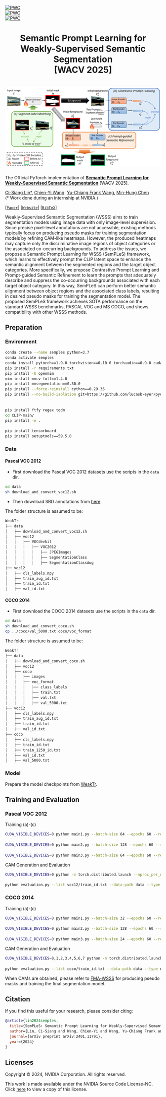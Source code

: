 [![PWC](https://img.shields.io/endpoint.svg?url=https://paperswithcode.com/badge/semples-semantic-prompt-learning-for-weakly/weakly-supervised-semantic-segmentation-on-1)](https://paperswithcode.com/sota/weakly-supervised-semantic-segmentation-on-1?p=semples-semantic-prompt-learning-for-weakly)<br>
[![PWC](https://img.shields.io/endpoint.svg?url=https://paperswithcode.com/badge/semples-semantic-prompt-learning-for-weakly/weakly-supervised-semantic-segmentation-on)](https://paperswithcode.com/sota/weakly-supervised-semantic-segmentation-on?p=semples-semantic-prompt-learning-for-weakly)<br>
[![PWC](https://img.shields.io/endpoint.svg?url=https://paperswithcode.com/badge/semples-semantic-prompt-learning-for-weakly/weakly-supervised-semantic-segmentation-on-4)](https://paperswithcode.com/sota/weakly-supervised-semantic-segmentation-on-4?p=semples-semantic-prompt-learning-for-weakly)

<h1 align="center">
    <p> Semantic Prompt Learning for <br> Weakly-Supervised Semantic Segmentation <br>  [WACV 2025]</p>
</h1>

<h1 align="center"> 
    <img src="./imgs/model.png" width="600">
</h1>

The Official PyTorch implementation of [**Semantic Prompt Learning for Weakly-Supervised Semantic Segmentation**](https://arxiv.org/abs/2401.11791) [WACV 2025].

[Ci-Siang Lin*](http://vllab.ee.ntu.edu.tw/students.html), [Chien-Yi Wang](https://chienyiwang.github.io/), [Yu-Chiang Frank Wang](http://vllab.ee.ntu.edu.tw/ycwang.html), [Min-Hung Chen](https://minhungchen.netlify.app/) <br>
(* Work done during an internship at NVIDIA.)

[[`Paper`](https://arxiv.org/abs/2401.11791)] [[`Website`](https://projectdisr.github.io/semples/)] [[`BibTeX`](#citation)]

Weakly-Supervised Semantic Segmentation (WSSS) aims to train segmentation models using image data with only image-level supervision. Since precise pixel-level annotations are not accessible, existing methods typically focus on producing pseudo masks for training segmentation models by refining CAM-like heatmaps. However, the produced heatmaps may capture only the discriminative image regions of object categories or the associated co-occurring backgrounds. To address the issues, we propose a Semantic Prompt Learning for WSSS (SemPLeS) framework, which learns to effectively prompt the CLIP latent space to enhance the semantic alignment between the segmented regions and the target object categories. More specifically, we propose Contrastive Prompt Learning and Prompt-guided Semantic Refinement to learn the prompts that adequately describe and suppress the co-occurring backgrounds associated with each target object category. In this way, SemPLeS can perform better semantic alignment between object regions and the associated class labels, resulting in desired pseudo masks for training the segmentation model. The proposed SemPLeS framework achieves SOTA performance on the standard WSSS benchmarks, PASCAL VOC and MS COCO, and shows compatibility with other WSSS methods.

## Preparation


### Environment

```bash
conda create --name semples python=3.7
conda activate semples
conda install pytorch==1.9.0 torchvision==0.10.0 torchaudio==0.9.0 cudatoolkit=11.3 -c pytorch -c conda-forge
pip install -r requirements.txt
pip install -U openmim
mim install mmcv-full==1.4.0
pip install mmsegmentation==0.30.0
pip install --force-reinstall cython==0.29.36
pip install --no-build-isolation git+https://github.com/lucasb-eyer/pydensecrf.git


pip install ftfy regex tqdm
cd CLIP-main/
pip install -e .

pip install tensorboard
pip install setuptools==59.5.0
```

### Data

#### Pascal VOC 2012
- First download the Pascal VOC 2012 datasets use the scripts in the `data` dir.

```bash
cd data
sh download_and_convert_voc12.sh
```
- Then download SBD annotations from [here](https://www.dropbox.com/s/oeu149j8qtbs1x0/SegmentationClassAug.zip).

The folder structure is assumed to be:
```bash
WeakTr
├── data
│   ├── download_and_convert_voc12.sh
│   ├── voc12
│   │   ├── VOCdevkit
│   │   │   ├── VOC2012
│   │   │   │   ├── JPEGImages
│   │   │   │   ├── SegmentationClass
│   │   │   │   ├── SegmentationClassAug
├── voc12
│   ├── cls_labels.npy
│   ├── train_aug_id.txt
│   ├── train_id.txt
│   ├── val_id.txt
```

#### COCO 2014 
- First download the COCO 2014 datasets use the scripts in the `data` dir.

```bash
cd data
sh download_and_convert_coco.sh
cp ../coco/val_5000.txt coco/voc_format
```
The folder structure is assumed to be:
```bash
WeakTr
├── data
│   ├── download_and_convert_coco.sh
│   ├── voc12
│   ├── coco
│   │   ├── images
│   │   ├── voc_format
│   │   │   ├── class_labels
│   │   │   ├── train.txt
│   │   │   ├── val.txt
│   │   │   ├── val_5000.txt
├── voc12
│   ├── cls_labels.npy
│   ├── train_aug_id.txt
│   ├── train_id.txt
│   ├── val_id.txt
├── coco
│   ├── cls_labels.npy
│   ├── train_id.txt
│   ├── train_1250_id.txt
│   ├── val_id.txt
│   ├── val_5000.txt
```

### Model

Prepare the model checkpoints from [WeakTr](https://github.com/hustvl/WeakTr).

## Training and Evaluation
### Pascal VOC 2012

Training (a)-(c)
```bash
CUDA_VISIBLE_DEVICES=0 python main1.py --batch-size 64 --epochs 60 --reduction 8 --pool-type max --lr 0.000512 --data-set VOC12 --output_dir semples1/voc --resume WeakTr_results/WeakTr/checkpoint_best_mIoU.pth --num_workers 8 --img-ms-list voc12/train_id.txt --gt-dir SegmentationClass --cam-npy-dir semples1/voc/attn-patchrefine-npy --scales 1.0 --hypers 2.4

CUDA_VISIBLE_DEVICES=0 python main2.py --batch-size 128 --epochs 60 --reduction 8 --pool-type max --lr 0.1 --data-set VOC12 --output_dir semples2/voc --resume semples1/voc/checkpoint_best_mIoU.pth --num_workers 8 --img-ms-list voc12/train_id.txt --gt-dir SegmentationClass --cam-npy-dir semples2/voc/attn-patchrefine-npy --scales 1.0 --hypers 0.02 --btp_length 30

CUDA_VISIBLE_DEVICES=0 python main3.py --batch-size 64 --epochs 60 --reduction 8 --pool-type max --lr 0.000512 --data-set VOC12 --output_dir semples3/voc --resume WeakTr_results/WeakTr/checkpoint_best_mIoU.pth --num_workers 8 --img-ms-list voc12/train_id.txt --gt-dir SegmentationClass --cam-npy-dir semples3/voc/attn-patchrefine-npy --scales 1.0 --hypers 2.4 0.05 --btp_length 30 --btp_path semples2_0.02/voc/btp.pth
```

CAM Generation and Evaluation
```bash
CUDA_VISIBLE_DEVICES=0 python -m torch.distributed.launch --nproc_per_node=1 --master_port=14898 main1.py --epochs 60 --reduction 8 --pool-type max --lr 0.000512 --data-set VOC12MS --output_dir semples3/voc --resume semples3/voc/checkpoint_best_mIoU.pth --num_workers 8 --gen_attention_maps --attention-dir semples3/voc/attention_maps --img-ms-list voc12/train_id.txt --gt-dir SegmentationClass --cam-npy-dir semples3/voc/attn-patchrefine-npy-ms --scales 1.0 1.2 --hypers 2.4

python evaluation.py --list voc12/train_id.txt --data-path data --type npy --predict_dir semples3/voc/attn-patchrefine-npy-ms --out-dir semples3/voc/pseudo-mask-ms-crf --curve True --start 40
```

### COCO 2014

Training (a)-(c)
```bash
CUDA_VISIBLE_DEVICES=0 python main1.py --batch-size 32 --epochs 60 --reduction 4 --pool-type avg --lr 0.00000512 --data-set COCO --output_dir semples1/coco --resume WeakTr_results_coco/WeakTr/checkpoint_best_mIoU.pth --num_workers 8 --img-ms-list coco/train_1250_id.txt --gt-dir voc_format/class_labels --cam-npy-dir semples1/coco/attn-patchrefine-npy --scales 1.0 --hypers 0.75

CUDA_VISIBLE_DEVICES=0 python main2.py --batch-size 128 --epochs 60 --reduction 4 --pool-type avg --lr 0.01 --data-set COCO --output_dir semples2/coco --resume semples1/coco/checkpoint_best_mIoU.pth --num_workers 8 --img-ms-list coco/train_1250_id.txt --gt-dir voc_format/class_labels --cam-npy-dir semples2/voc/attn-patchrefine-npy --scales 1.0 --hypers 0.01 --btp_length 30

CUDA_VISIBLE_DEVICES=0 python main3.py --batch-size 24 --epochs 60 --reduction 4 --pool-type avg --lr 0.00000512 --data-set COCO --output_dir semples3/coco --resume WeakTr_results_coco/WeakTr/checkpoint_best_mIoU.pth --num_workers 8 --img-ms-list coco/train_1250_id.txt --gt-dir voc_format/class_labels --cam-npy-dir semples3/coco/attn-patchrefine-npy --scales 1.0 --hypers 0.75 0.2 --btp_length 30 --btp_path semples2_0.01/coco/btp.pth

```

CAM Generation and Evaluation
```bash
CUDA_VISIBLE_DEVICES=0,1,2,3,4,5,6,7 python -m torch.distributed.launch --nproc_per_node=8 --master_port=14898 main1.py --epochs 60 --reduction 4 --pool-type avg --lr 0.00000512 --data-set COCOMS --output_dir semples3/coco --resume semples3/coco/checkpoint_best_mIoU.pth --num_workers 64 --gen_attention_maps --attention-dir semples3/coco/attention_maps --img-ms-list coco/train_id.txt --gt-dir voc_format/class_labels --cam-npy-dir semples3/coco/attn-patchrefine-npy-ms --scales 1.0 0.8 1.2 --hypers 0.75

python evaluation.py --list coco/train_id.txt --data-path data --type npy --predict_dir semples3/coco/attn-patchrefine-npy-ms --out-dir semples3/coco/pseudo-mask-ms-crf --num_classes 91 --curve True --start 40
```

When CAMs are obtained, please refer to [FMA-WSSS](https://github.com/HAL-42/FMA-WSSS) for producing pseudo masks and training the final segmentation model.


## Citation
If you find this useful for your research, please consider citing:
```bibtex
@article{lin2024semples,
  title={SemPLeS: Semantic Prompt Learning for Weakly-Supervised Semantic Segmentation},
  author={Lin, Ci-Siang and Wang, Chien-Yi and Wang, Yu-Chiang Frank and Chen, Min-Hung},
  journal={arXiv preprint arXiv:2401.11791},
  year={2024}
}
```

## Licenses
Copyright © 2024, NVIDIA Corporation. All rights reserved.

This work is made available under the NVIDIA Source Code License-NC. Click [here]() to view a copy of this license.
